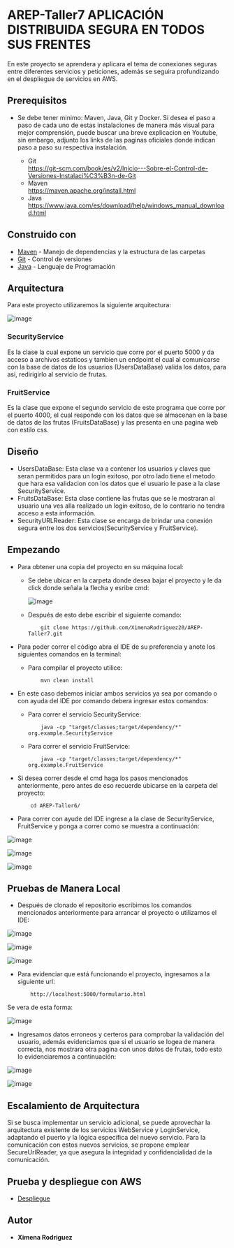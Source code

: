 # AREP-Taller7 APLICACIÓN DISTRIBUIDA SEGURA EN TODOS SUS FRENTES

En este proyecto se aprendera y aplicara el tema de conexiones seguras entre diferentes servicios y peticiones, además se seguira profundizando en el despliegue de servicios en AWS.

## Prerequisitos

* Se debe tener minimo: Maven, Java, Git y Docker. Si desea el paso a paso de cada uno de estas instalaciones de manera más visual para mejor comprensión, puede buscar una breve explicacion en Youtube, sin embargo, adjunto los links de las paginas oficiales donde indican paso a paso su respectiva instalación.

    - Git <br>
      <https://git-scm.com/book/es/v2/Inicio---Sobre-el-Control-de-Versiones-Instalaci%C3%B3n-de-Git>
    - Maven <br>
      <https://maven.apache.org/install.html>
    - Java <br>
      <https://www.java.com/es/download/help/windows_manual_download.html>


## Construido con

* [Maven](https://maven.apache.org/) - Manejo de dependencias y la estructura de las carpetas
* [Git](https://git-scm.com/) - Control de versiones
* [Java](https://www.java.com/en/download/help/whatis_java.html) - Lenguaje de Programación

## Arquitectura

Para este proyecto utilizaremos la siguiente arquitectura:

![image](https://github.com/XimenaRodriguez20/AREP-Taller7/assets/123812926/adddb40a-0be3-4c28-8caf-cac5eaa493b1)

### SecurityService
Es la clase la cual expone un servicio que corre por el puerto 5000 y da acceso a archivos estaticos y tambien un endpoint el cual al comunicarse con la base de datos de los usuarios (UsersDataBase) valida los datos, para asi, redirigirlo al servicio de frutas.

### FruitService
Es la clase que expone el segundo servicio de este programa que corre por el puerto 4000, el cual responde con los datos que se almacenan en la base de datos de las frutas (FruitsDataBase) y las presenta en una pagina web con estilo css.

## Diseño

* UsersDataBase: Esta clase va a contener los usuarios y claves que seran permitidos para un login exitoso, por otro lado tiene el metodo que hara esa validacion con los datos que el usuario le pase a la clase SecurityService. 
* FruitsDataBase: Esta clase contiene las frutas que se le mostraran al usuario una ves alla realizado un login exitoso, de lo contrario no tendra acceso a esta información.
* SecurityURLReader: Esta clase se encarga de brindar una conexión segura entre los dos servicios(SecurityService y FruitService).

## Empezando

* Para obtener una copia del proyecto en su máquina local:

    - Se debe ubicar en la carpeta donde desea bajar el proyecto y le da click donde señala la flecha y esribe cmd:

      ![image](https://github.com/XimenaRodriguez20/AREP-Taller2/assets/123812926/52f8f03c-3b3e-48cf-bd2c-f7b029c2d8bb)

    - Después de esto debe escribir el siguiente comando:

        ~~~                  
            git clone https://github.com/XimenaRodriguez20/AREP-Taller7.git
        ~~~                                                                   

* Para poder correr el código abra el IDE de su preferencia y anote los siguientes comandos en la terminal:

    - Para compilar el proyecto utilice:

        ~~~                 
            mvn clean install
        ~~~  
      
* En este caso debemos iniciar ambos servicios ya sea por comando o con ayuda del IDE por comando debera ingresar estos comandos: 
    
    - Para correr el servicio SecurityService:

        ~~~
            java -cp "target/classes;target/dependency/*" org.example.SecurityService
        ~~~
      
    - Para correr el servicio FruitService:
  
        ~~~
            java -cp "target/classes;target/dependency/*" org.example.FruitService
        ~~~

* Si desea correr desde el cmd haga los pasos mencionados anteriormente, pero antes de eso recuerde ubicarse en la carpeta del proyecto:

    ~~~
        cd AREP-Taller6/
    ~~~

* Para correr con ayude del IDE ingrese a la clase de SecurityService, FruitService y ponga a correr como se muestra a continuación:

![image](https://github.com/XimenaRodriguez20/AREP-Taller7/assets/123812926/bb4fd9e8-f84d-4e11-a3f1-e87b03a619c1)

![image](https://github.com/XimenaRodriguez20/AREP-Taller7/assets/123812926/d99d0aab-8e67-4b2b-ad86-cb4c60ca1739)

![image](https://github.com/XimenaRodriguez20/AREP-Taller7/assets/123812926/015ffbf5-a18c-4eb6-a445-b6f72e4de7bc)


## Pruebas de Manera Local

* Después de clonado el repositorio escribimos los comandos mencionados anteriormente para arrancar el proyecto o utilizamos el IDE:

![image](https://github.com/XimenaRodriguez20/AREP-Taller7/assets/123812926/8b4c54f4-ffc6-403d-bb44-98ef877e81a7)

![image](https://github.com/XimenaRodriguez20/AREP-Taller7/assets/123812926/3df94b5b-ca41-4e40-9e03-7173b3b90d9a)

![image](https://github.com/XimenaRodriguez20/AREP-Taller7/assets/123812926/6ba58249-2d8e-4594-b788-6423c815fcd6)

* Para evidenciar que está funcionando el proyecto, ingresamos a la siguiente url:

    ~~~
        http://localhost:5000/formulario.html
    ~~~

Se vera de esta forma:

![image](https://github.com/XimenaRodriguez20/AREP-Taller7/assets/123812926/eb4dff13-63b6-4b6c-9c3c-338a90a85ade)

* Ingresamos datos erroneos y certeros para comprobar la validación del usuario, además evidenciamos que si el usuario se logea de manera correcta, nos mostrara otra pagina con unos datos de frutas, todo esto lo evidenciaremos a continuación:

![image](https://github.com/XimenaRodriguez20/AREP-Taller7/assets/123812926/fea5c95a-9d3a-4198-9505-22c9c8ba6cbf)

![image](https://github.com/XimenaRodriguez20/AREP-Taller7/assets/123812926/3d7f1493-dd8a-46e1-9197-32759474ae14)

## Escalamiento de Arquitectura

Si se busca implementar un servicio adicional, se puede aprovechar la arquitectura existente de los servicios WebService y LoginService, adaptando el puerto y la lógica específica del nuevo servicio. Para la comunicación con estos nuevos servicios, se propone emplear SecureUrlReader, ya que asegura la integridad y confidencialidad de la comunicación.

## Prueba y despliegue con AWS

* [Despliegue](https://youtu.be/XrMbX1HyBYA)

## Autor

* **Ximena Rodriguez** 
